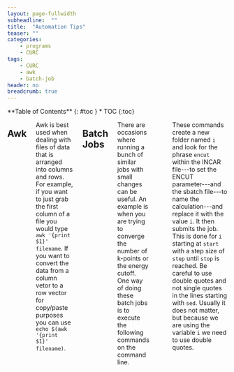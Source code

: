 ```yaml
---
layout: page-fullwidth
subheadline:  ""
title:  "Automation Tips"
teaser: ""
categories:
    - programs
    - CURC
tags:
    - CURC
    - awk
    - batch-job
header: no
breadcrumb: true
---
```

<div class="row">
<div class="medium-4 medium-push-8 columns" markdown="1">
<div class="panel radius" markdown="1">
**Table of Contents**
{: #toc }
*  TOC
{:toc}
</div>
</div><!-- /.medium-4.columns -->

<div class="medium-8 medium-pull-4 columns" markdown="1">

## Awk
Awk is best used when dealing with files of data that is arranged into columns and rows. For example, if you want to just grab the first column of a file you would type `awk '{print $1}' filename`. If you want to convert the data from a column vetor to a row vector for copy/paste purposes you can use `echo $(awk '{print $1}' filename)`.


## Batch Jobs
There are occasions where running a bunch of similar jobs with small changes can be useful. An example is when you are trying to converge the number of k-points or the energy cutoff. One way of doing these batch jobs is to execute the following commands on the command line.
```bash
    for i in $(seq start step stop); do
    cp -r files/ $i
    cd $i
    sed -i "s/encut/$i/g" INCAR
    sed -i "s/encut/$i/g" vasp*run*
    sbatch vasp*run*
    cd ..
    sleep .1
    done 
```
These commands create a new folder named `i` and look for the phrase `encut` within the INCAR file---to set the ENCUT parameter---and the sbatch file---to name the calculation---and replace it with the value `i`. It then submits the job. This is done for `i` starting at `start` with a step size of `step` until `stop` is reached. Be careful to use double quotes and not single quotes in the lines starting with `sed`. Usually it does not matter, but because we are using the variable `i` we need to use double quotes.

